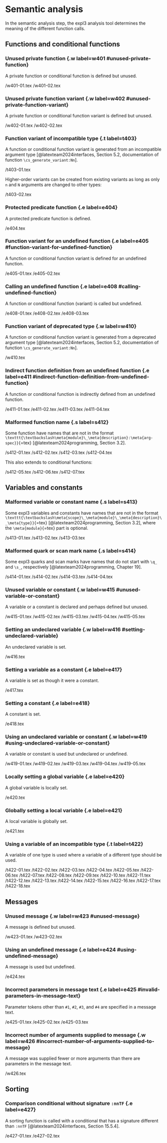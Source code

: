 # Semantic analysis
In the semantic analysis step, the expl3 analysis tool determines the meaning of the different function calls.

## Functions and conditional functions

### Unused private function {.w label=w401 #unused-private-function}
A private function or conditional function is defined but unused.

 /w401-01.tex
 /w401-02.tex

### Unused private function variant {.w label=w402 #unused-private-function-variant}
A private function or conditional function variant is defined but unused.

 /w402-01.tex
 /w402-02.tex

### Function variant of incompatible type {.t label=t403}
A function or conditional function variant is generated from an incompatible argument type [@latexteam2024interfaces, Section 5.2, documentation of function `\cs_generate_variant:Nn`].

 /t403-01.tex

Higher-order variants can be created from existing variants as long as only `n` and `N` arguments are changed to other types:

 /t403-02.tex

### Protected predicate function {.e label=e404}
A protected predicate function is defined.

 /e404.tex

### Function variant for an undefined function {.e label=e405 #function-variant-for-undefined-function}
A function or conditional function variant is defined for an undefined function.

 /e405-01.tex
 /e405-02.tex

### Calling an undefined function {.e label=e408 #calling-undefined-function}
A function or conditional function (variant) is called but undefined.

 /e408-01.tex
 /e408-02.tex
 /e408-03.tex

### Function variant of deprecated type {.w label=w410}
A function or conditional function variant is generated from a deprecated argument type [@latexteam2024interfaces, Section 5.2, documentation of function `\cs_generate_variant:Nn`].

 /w410.tex

### Indirect function definition from an undefined function {.e label=e411 #indirect-function-definition-from-undefined-function}
A function or conditional function is indirectly defined from an undefined function.

 /e411-01.tex
 /e411-02.tex
 /e411-03.tex
 /e411-04.tex

### Malformed function name {.s label=s412}
Some function have names that are not in the format `\texttt{\textbackslash\meta{module}\_\meta{description}:\meta{arg-spec}}`{=tex} [@latexteam2024programming, Section 3.2].

 /s412-01.tex
 /s412-02.tex
 /s412-03.tex
 /s412-04.tex

This also extends to conditional functions:

 /s412-05.tex
 /s412-06.tex
 /s412-07.tex

## Variables and constants

### Malformed variable or constant name {.s label=s413}
Some expl3 variables and constants have names that are not in the format `\texttt{\textbackslash\meta{scope}\_\meta{module}\_\meta{description}\_\meta{type}}`{=tex} [@latexteam2024programming, Section 3.2], where the `\meta{module}`{=tex} part is optional.

 /s413-01.tex
 /s413-02.tex
 /s413-03.tex

### Malformed quark or scan mark name {.s label=s414}
Some expl3 quarks and scan marks have names that do not start with `\q_` and `\s_`, respectively [@latexteam2024programming, Chapter 19].

 /s414-01.tex
 /s414-02.tex
 /s414-03.tex
 /s414-04.tex

### Unused variable or constant {.w label=w415 #unused-variable-or-constant}
A variable or a constant is declared and perhaps defined but unused.

 /w415-01.tex
 /w415-02.tex
 /w415-03.tex
 /w415-04.tex
 /w415-05.tex

### Setting an undeclared variable {.w label=w416 #setting-undeclared-variable}
An undeclared variable is set.

 /w416.tex

### Setting a variable as a constant {.e label=e417}
A variable is set as though it were a constant.

 /e417.tex

### Setting a constant {.e label=e418}
A constant is set.

 /e418.tex

### Using an undeclared variable or constant {.w label=w419 #using-undeclared-variable-or-constant}
A variable or constant is used but undeclared or undefined.

 /w419-01.tex
 /w419-02.tex
 /w419-03.tex
 /w419-04.tex
 /w419-05.tex

### Locally setting a global variable {.e label=e420}
A global variable is locally set.

 /e420.tex

### Globally setting a local variable {.e label=e421}
A local variable is globally set.

 /e421.tex

### Using a variable of an incompatible type {.t label=t422}
A variable of one type is used where a variable of a different type should be used.

 /t422-01.tex
 /t422-02.tex
 /t422-03.tex
 /t422-04.tex
 /t422-05.tex
 /t422-06.tex
 /t422-07.tex
 /t422-08.tex
 /t422-09.tex
 /t422-10.tex
 /t422-11.tex
 /t422-12.tex
 /t422-13.tex
 /t422-14.tex
 /t422-15.tex
 /t422-16.tex
 /t422-17.tex
 /t422-18.tex

## Messages

### Unused message {.w label=w423 #unused-message}
A message is defined but unused.

 /w423-01.tex
 /w423-02.tex

### Using an undefined message {.e label=e424 #using-undefined-message}
A message is used but undefined.

 /e424.tex

### Incorrect parameters in message text {.e label=e425 #invalid-parameters-in-message-text}
Parameter tokens other than `#1`, `#2`, `#3`, and `#4` are specified in a message text.

 /e425-01.tex
 /e425-02.tex
 /e425-03.tex

### Incorrect number of arguments supplied to message {.w label=w426 #incorrect-number-of-arguments-supplied-to-message}
A message was supplied fewer or more arguments than there are parameters in the message text.

 /w426.tex

## Sorting
### Comparison conditional without signature `:nnTF` {.e label=e427}
A sorting function is called with a conditional that has a signature different than `:nnTF` [@latexteam2024interfaces, Section 15.5.4].

 /e427-01.tex
 /e427-02.tex
